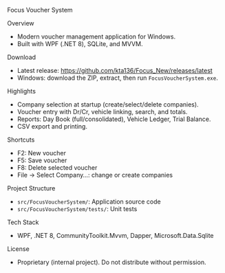 Focus Voucher System

Overview
- Modern voucher management application for Windows.
- Built with WPF (.NET 8), SQLite, and MVVM.

Download
- Latest release: https://github.com/kta136/Focus_New/releases/latest
- Windows: download the ZIP, extract, then run `FocusVoucherSystem.exe`.

Highlights
- Company selection at startup (create/select/delete companies).
- Voucher entry with Dr/Cr, vehicle linking, search, and totals.
- Reports: Day Book (full/consolidated), Vehicle Ledger, Trial Balance.
- CSV export and printing.

Shortcuts
- F2: New voucher
- F5: Save voucher
- F8: Delete selected voucher
- File → Select Company…: change or create companies

Project Structure
- `src/FocusVoucherSystem/`: Application source code
- `src/FocusVoucherSystem/tests/`: Unit tests

Tech Stack
- WPF, .NET 8, CommunityToolkit.Mvvm, Dapper, Microsoft.Data.Sqlite

License
- Proprietary (internal project). Do not distribute without permission.

